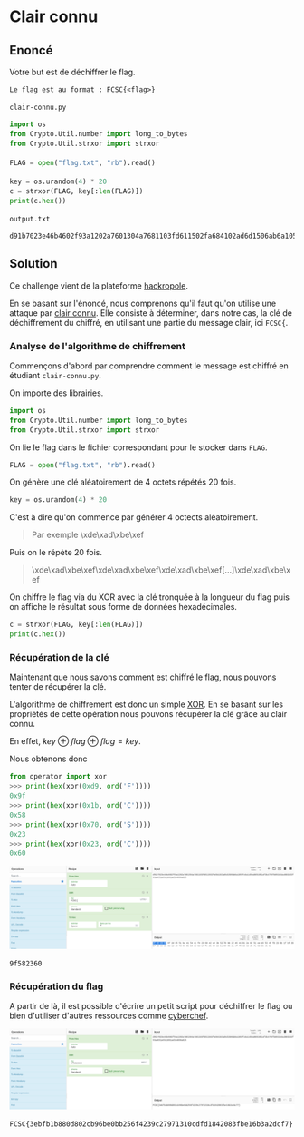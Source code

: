 # Clair connu

## Enoncé

Votre but est de déchiffrer le flag.

    Le flag est au format : FCSC{<flag>}

`clair-connu.py`
```python
import os
from Crypto.Util.number import long_to_bytes
from Crypto.Util.strxor import strxor

FLAG = open("flag.txt", "rb").read()

key = os.urandom(4) * 20
c = strxor(FLAG, key[:len(FLAG)])
print(c.hex())
```

`output.txt`
```
d91b7023e46b4602f93a1202a7601304a7681103fd611502fa684102ad6d1506ab6a1059fc6a1459a8691051af3b4706fb691b54ad681b53f93a4651a93a1001ad3c4006a825
```

## Solution

Ce challenge vient de la plateforme [hackropole](https://hackropole.fr/fr/challenges/crypto/fcsc2021-crypto-clair-connu/).

En se basant sur l'énoncé, nous comprenons qu'il faut qu'on utilise une attaque par [clair connu](https://fr.wikipedia.org/wiki/Attaque_%C3%A0_texte_clair_connu). Elle consiste à déterminer, dans notre cas, la clé de déchiffrement du chiffré, en utilisant une partie du message clair, ici `FCSC{`.

### Analyse de l'algorithme de chiffrement

Commençons d'abord par comprendre comment le message est chiffré en étudiant `clair-connu.py`.

On importe des librairies.
```python
import os
from Crypto.Util.number import long_to_bytes
from Crypto.Util.strxor import strxor
```

On lie le flag dans le fichier correspondant pour le stocker dans `FLAG`.
```python
FLAG = open("flag.txt", "rb").read()
```

On génère une clé aléatoirement de 4 octets répétés 20 fois.
```python
key = os.urandom(4) * 20
```

C'est à dire qu'on commence par générer 4 octects aléatoirement.

> Par exemple \\xde\\xad\\xbe\\xef

Puis on le répète 20 fois.

> \\xde\\xad\\xbe\\xef\\xde\\xad\\xbe\\xef\\xde\\xad\\xbe\\xef[...]\\xde\\xad\\xbe\\xef

On chiffre le flag via du XOR avec la clé tronquée à la longueur du flag puis on affiche le résultat sous forme de données hexadécimales.
```python
c = strxor(FLAG, key[:len(FLAG)])
print(c.hex())
```

### Récupération de la clé

Maintenant que nous savons comment est chiffré le flag, nous pouvons tenter de récupérer la clé.

L'algorithme de chiffrement est donc un simple [XOR](https://fr.wikipedia.org/wiki/Fonction_OU_exclusif). En se basant sur les propriétés de cette opération nous pouvons récupérer la clé grâce au clair connu.

En effet, $key \oplus flag \oplus flag = key$.

Nous obtenons donc
```python
from operator import xor
>>> print(hex(xor(0xd9, ord('F'))))
0x9f
>>> print(hex(xor(0x1b, ord('C'))))
0x58
>>> print(hex(xor(0x70, ord('S'))))
0x23
>>> print(hex(xor(0x23, ord('C'))))
0x60
```

![](./images/key.png)

```
9f582360
```

### Récupération du flag

A partir de là, il est possible d'écrire un petit script pour déchiffrer le flag ou bien d'utiliser d'autres ressources comme [cyberchef](https://cyberchef.io).

![](./images/wu.png)

```
FCSC{3ebfb1b880d802cb96be0bb256f4239c27971310cdfd1842083fbe16b3a2dcf7}
```
